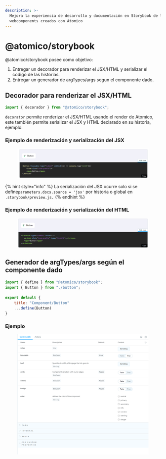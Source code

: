 ```yaml
---
description: >-
  Mejora la experiencia de desarrollo y documentación en Storybook de los
  webcomponents creados con Atomico
---
```


# @atomico/storybook

@atomico/storybook posee como objetivo:

1. Entregar un decorador para renderizar el JSX/HTML y serializar el codigo de las historias.
2. Entregar un generador de argTypes/args segun el componente dado.

## Decorador para renderizar el JSX/HTML&#x20;

```javascript
import { decorador } from "@atomico/storybook";
```

`decorator` permite renderizar el JSX/HTML usando el render de Atomico, este también permite serializar el JSX y HTML declarado en su historia, ejemplo:

### Ejemplo de renderización y serialización del JSX

<figure><img src="../../../.gitbook/assets/image (1).png" alt=""><figcaption></figcaption></figure>

{% hint style="info" %}
La serialización del JSX ocurre solo si se define`parameters.docs.source = 'jsx'` por historia o global en `.storybook/preview.js.`
{% endhint %}

### Ejemplo de renderización y serialización del HTML

<figure><img src="../../../.gitbook/assets/image.png" alt=""><figcaption></figcaption></figure>

## Generador de argTypes/args según el componente dado

```javascript
import { define } from "@atomico/storybook";
import { Button } from "./button";

export default {
    title: "Component/Button"
    ...define(Button) 
}
```

### Ejemplo&#x20;

<figure><img src="../../../.gitbook/assets/localhost_6006__path=_story_components-button--with-icon-prefix.png" alt=""><figcaption></figcaption></figure>



